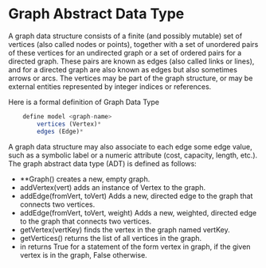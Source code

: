 # Graph Abstract Data Type

A graph data structure consists of a finite (and possibly mutable) set of vertices (also called nodes or points), together with a set of unordered pairs of these vertices for an undirected graph or a set of ordered pairs for a directed graph. These pairs are known as edges (also called links or lines), and for a directed graph are also known as edges but also sometimes arrows or arcs. The vertices may be part of the graph structure, or may be external entities represented by integer indices or references.

Here is a formal definition of Graph Data Type 

```js
    define model <graph-name> 
        vertices (Vertex)*
        edges (Edge)*
```

A graph data structure may also associate to each edge some edge value, such as a symbolic label or a numeric attribute (cost, capacity, length, etc.).
The graph abstract data type (ADT) is defined as follows:

- **Graph() creates a new, empty graph.
- addVertex(vert) adds an instance of Vertex to the graph.
- addEdge(fromVert, toVert) Adds a new, directed edge to the graph that connects two vertices.
- addEdge(fromVert, toVert, weight) Adds a new, weighted, directed edge to the graph that connects two vertices.
- getVertex(vertKey) finds the vertex in the graph named vertKey.
- getVertices() returns the list of all vertices in the graph.
- in returns True for a statement of the form vertex in graph, if the given vertex is in the graph, False otherwise.

